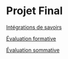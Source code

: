 # Projet Final


[Intégrations de savoirs](../../savoirs/04/ )

[Évaluation formative](../../evaluations/formatives/04/README.md )

[Évaluation sommative](../../evaluations/sommatives/04/README.md)
